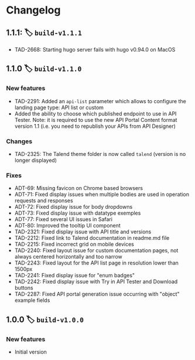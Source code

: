 <!--
  NOTICE: Copyright 2022 Talend SA, Talend, Inc., and affiliates. All Rights Reserved. Customer’s use of the software contained herein is subject to the terms and conditions of the Agreement between Customer and Talend.
-->
# Changelog

## 1.1.1: :label: `build-v1.1.1`
  * TAD-2668: Starting hugo server fails with hugo v0.94.0 on MacOS

## 1.1.0 :label: `build-v1.1.0`
### New features
  * TAD-2291: Added an `api-list` parameter which allows to configure the landing page type: API list or custom
  * Added the ability to choose which published endpoint to use in API Tester. Note: it is required to use the new API Portal Content format version 1.1 (i.e. you need to republish your APIs from API Designer)

### Changes
  * TAD-2325: The Talend theme folder is now called `talend` (version is no longer displayed)

### Fixes
  * ADT-69: Missing favicon on Chrome based browsers
  * ADT-71: Fixed display issues when multiple bodies are used in operation requests and responses
  * ADT-72: Fixed display issue for body dropdowns
  * ADT-73: Fixed display issue with datatype exemples
  * ADT-77: Fixed several UI issues in Safari
  * ADT-80: Improved the tooltip UI component
  * TAD-2321: Fixed display issue with API title and versions
  * TAD-2212: Fixed link to Talend documentation in readme.md file
  * TAD-2215: Fixed incorrect grid on mobile devices
  * TAD-2240: Fixed layout issue for custom documentation pages, not always centered horizontally and too narrow
  * TAD-2243: Fixed layout for the API list page in resolution lower than 1500px
  * TAD-2241: Fixed display issue for "enum badges"
  * TAD-2242: Fixed display issue with Try in API Tester and Download buttons
  * TAD-2287: Fixed API portal generation issue occurring with "object" example fields

## 1.0.0 :label: `build-v1.0.0`
### New features
  * Initial version
